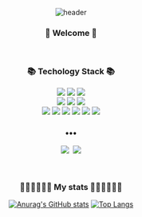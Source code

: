 <div align='center'>

![header](https://capsule-render.vercel.app/api?type=waving&color=auto&height=200&section=header&text=Hayeong%20Jang&fontSize=80&fontAlign=60)

  <h3> 🙌 Welcome 🙌 </h3>
  <p></p>
  <br/>
  
  <h3>📚 Techology Stack 📚</h3>
  <img src="https://img.shields.io/badge/Java-007396?style=flat-square&logo=Java&logoColor=white"/>
  <img src="https://img.shields.io/badge/Python-3766AB?style=flat-square&logo=Python&logoColor=white"/>
  <img src="https://img.shields.io/badge/C-A8B9CC?style=flat-square&logo=C&logoColor=white"/>
  <br/>
  
  <img src="https://img.shields.io/badge/HTML5-E34F26?style=flat-square&logo=JavaScript&logoColor=white"/>
  <img src="https://img.shields.io/badge/css-1572B6?style=flat-square&logo=css3&logoColor=white"/>
  <img src="https://img.shields.io/badge/JavaScript-F7DF1E?style=flat-square&logo=JavaScript&logoColor=white"/>
  <br/>

  <img src="https://img.shields.io/badge/React-61DAFB?style=flat-square&logo=React&logoColor=white"/>
  <img src="https://img.shields.io/badge/Redux-764ABC?style=flat-square&logo=Redux&logoColor=white"/>
  <img src="https://img.shields.io/badge/styled%20components-DB7093?style=flat-square&logo=styled-components&logoColor=white"/>
  <img src="https://img.shields.io/badge/Android-3DDC84?style=flat-square&logo=Android&logoColor=white"/>
  <img src="https://img.shields.io/badge/Firebase-FFCA28?style=flat-square&logo=Firebase&logoColor=white"/>
  <img src="https://img.shields.io/badge/AWS-232F3E?style=flat-square&logo=AmazonAWS&logoColor=white"/>

  <h3>•••</h3>
    
  <p align='center'>
  <a href="https://velog.io/@hammii"><img src="https://img.shields.io/badge/Tech%20Blog-11B48A?style=flat-square&logo=Vimeo&logoColor=white&link=https://velog.io/@hammii"/></a>&nbsp
  <a href="mailto:hyj9829@gmail.com"><img src="https://img.shields.io/badge/Gmail-d14836?style=flat-square&logo=Gmail&logoColor=white&link=mailto:hyj9829@gmail.com"/></a>
  </p>
  <br/>
  
  <h3> 🏃🏻‍♀️🏃🏻‍♀️ My stats 🏃🏻‍♀️🏃🏻‍♀ </h3>

[![Anurag's GitHub stats](https://github-readme-stats.vercel.app/api?username=hammii&hide=stars&count_private=true&show_icons=true&theme=buefy)](https://github.com/anuraghazra/github-readme-stats) [![Top Langs](https://github-readme-stats.vercel.app/api/top-langs/?username=hammii&layout=compact&theme=buefy&hide=css)](https://github.com/anuraghazra/github-readme-stats)
  
</div>
